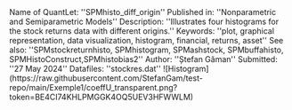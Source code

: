 </pre>
Name of QuantLet: ''SPMhisto_diff_origin''
Published in: ''Nonparametric and Semiparametric Models''
Description: ''Illustrates four histograms for the stock returns data with different origins.''
Keywords: ''plot, graphical representation, data visualization, histogram, financial, returns, asset''
See also: ''SPMstockreturnhisto, SPMhistogram, SPMashstock, SPMbuffahisto, SPMHistoConstruct,SPMhistobias2''
Author: ''Ștefan Găman''
Submitted: ''27 May 2024''
Datafiles: ''stockres.dat''
</pre>
![Histogram](https://raw.githubusercontent.com/StefanGam/test-repo/main/Exemple1/coeffU_transparent.png?token=BE4CI74KHLPMGGK4OQ5UEV3HFWWLM)

